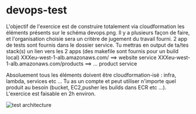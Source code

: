 # devops-test


L'objectif de l'exercice est de construire totalement via cloudformation les éléments présents
sur le schéma devops.png. Il y a plusieurs façon de faire, et l'organisation choisie
sera un critère de jugement du travail fourni.
2 app de tests sont fournis dans le dossier service. Tu mettras en output de ta/tes stack(s) 
un lien vers les 2 apps (des makefile sont fournis pour un build local)
XXXeu-west-1-alb.amazonaws.com/ ==> website service
XXXeu-west-1-alb.amazonaws.com/products ==> ... product service

Absoluement tous les éléments doivent être cloudformation-isé : infra, lambda, services etc ...
Tu as un compte et peut utiliser n'importe quel produit au besoin (bucket, EC2,pusher les builds dans ECR etc ...).
L'exercice est faisable en 2h environ.


![test architecture](/devops-test/devops.png)
